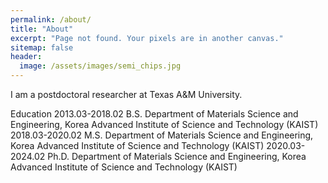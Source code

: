```yaml
---
permalink: /about/
title: "About"
excerpt: "Page not found. Your pixels are in another canvas."
sitemap: false
header:
  image: /assets/images/semi_chips.jpg
---
```


I am a postdoctoral researcher at Texas A&M University.

Education
2013.03-2018.02 B.S. Department of Materials Science and Engineering, Korea Advanced Institute of Science and Technology (KAIST)
2018.03-2020.02 M.S. Department of Materials Science and Engineering, Korea Advanced Institute of Science and Technology (KAIST)
2020.03-2024.02 Ph.D. Department of Materials Science and Engineering, Korea Advanced Institute of Science and Technology (KAIST)
